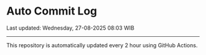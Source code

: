 # Auto Commit Log

Last updated: Wednesday, 27-08-2025 08:03 WIB

---

This repository is automatically updated every 2 hour using GitHub Actions.
